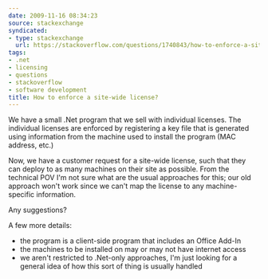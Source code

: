 ```yaml
---
date: 2009-11-16 08:34:23
source: stackexchange
syndicated:
- type: stackexchange
  url: https://stackoverflow.com/questions/1740843/how-to-enforce-a-site-wide-license
tags:
- .net
- licensing
- questions
- stackoverflow
- software development
title: How to enforce a site-wide license?
---
```


We have a small .Net program that we sell with individual licenses. The individual licenses are enforced by registering a key file that is generated using information from the machine used to install the program (MAC address, etc.)

Now, we have a customer request for a site-wide license, such that they can deploy to as many machines on their site as possible. From the technical POV I'm not sure what are the usual approaches for this; our old approach won't work since we can't map the license to any machine-specific information.

Any suggestions?

A few more details:

  - the program is a client-side program that includes an Office Add-In
  - the machines to be installed on may or may not have internet access
  - we aren't restricted to .Net-only approaches, I'm just looking for a general idea of how this sort of thing is usually handled